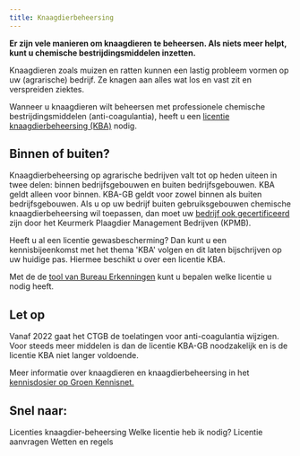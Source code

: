 ```yaml
---
title: Knaagdierbeheersing
---
```


**Er zijn vele manieren om knaagdieren te beheersen. Als niets meer helpt, kunt u chemische bestrijdingsmiddelen inzetten.**

Knaagdieren zoals muizen en ratten kunnen een lastig probleem vormen op uw (agrarische) bedrijf. Ze knagen aan alles wat los en vast zit en verspreiden ziektes.

Wanneer u knaagdieren wilt beheersen met professionele chemische bestrijdingsmiddelen (anti-coagulantia), heeft u een [licentie knaagdierbeheersing (KBA)](/licenties/welke-licenties-zijn-er/licentie-knaagdierbeheersing-op-agrarische-bedrijven) nodig.

## Binnen of buiten?

Knaagdierbeheersing op agrarische bedrijven valt tot op heden uiteen in twee delen: binnen bedrijfsgebouwen en buiten bedrijfsgebouwen.
KBA geldt alleen voor binnen.
KBA-GB geldt voor zowel binnen als buiten
bedrijfsgebouwen.
Als u op uw bedrijf buiten gebruiksgebouwen chemische knaagdierbeheersing wil toepassen, dan moet uw [bedrijf ook gecertificeerd](/wat-wij-doen/KBA-GB-gecertificeerde-bedrijven) zijn door het Keurmerk Plaagdier Management Bedrijven (KPMB).

Heeft u al een licentie gewasbescherming? Dan kunt u een kennisbijeenkomst met het thema 'KBA' volgen en dit laten bijschrijven op uw huidige pas. Hiermee beschikt u over een licentie KBA.

Met de de [tool van Bureau Erkenningen](/licenties/welke-licentie-heb-ik-nodig) kunt u bepalen welke licentie u nodig heeft.

## Let op

Vanaf 2022 gaat het CTGB de toelatingen voor anti-coagulantia wijzigen. Voor steeds meer middelen is dan de licentie KBA-GB noodzakelijk en is de licentie KBA niet langer voldoende.

Meer informatie over knaagdieren en knaagdierbeheersing in het [kennisdosier op Groen Kennisnet.](https://www.groenkennisnet.nl/nl/groenkennisnet/show/dossier-knaagdierbeheersing.htm)

## Snel naar:

<link-container>
<link-button to="/licenties/welke-licenties-zijn-er">Licenties knaagdier-beheersing</link-button>
<link-button to="/licenties/welke-licentie-heb-ik-nodig">Welke licentie heb ik nodig?</link-button>
<link-button to="/licenties/licentie-aanvragen">Licentie aanvragen</link-button>
<link-button to="/licenties/wetten-en-regels">Wetten en regels</link-button>
</link-container>
